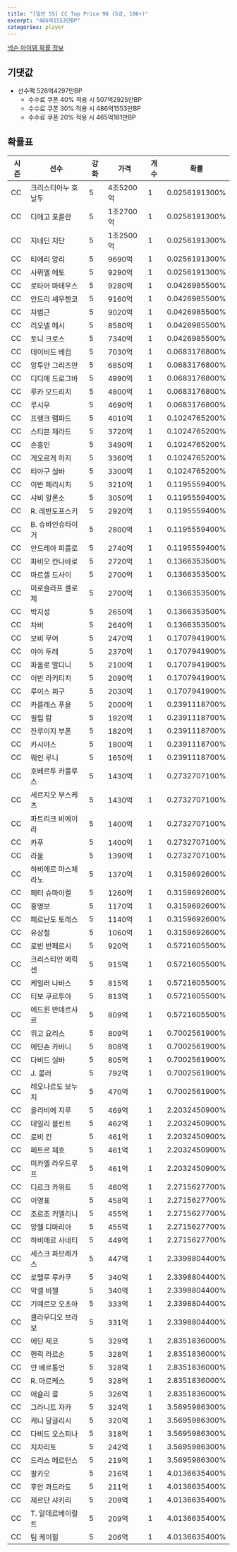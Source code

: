 ```yaml
---
title: "[일반 SS] CC Top Price 90 (5강, 106+)"
excerpt: "486억1553만BP"
categories: player
---
```

[넥슨 아이템 확률 정보](http://iteminfo.nexon.com/probability/fco?sn=7401)

## 기댓값
- 선수팩 528억4297만BP
  - 수수료 쿠폰 40% 적용 시 507억2925만BP
  - 수수료 쿠폰 30% 적용 시 486억1553만BP
  - 수수료 쿠폰 20% 적용 시 465억181만BP


## 확률표

|시즌|선수|강화|가격|개수|확률|
|---|---|---|---|---|---|
|CC|크리스티아누 호날두|5|4조5200억|1|0.0256191300%|
|CC|디에고 포를란|5|1조2700억|1|0.0256191300%|
|CC|지네딘 지단|5|1조2500억|1|0.0256191300%|
|CC|티에리 앙리|5|9690억|1|0.0256191300%|
|CC|사뮈엘 에토|5|9290억|1|0.0256191300%|
|CC|로타어 마테우스|5|9280억|1|0.0426985500%|
|CC|안드리 셰우첸코|5|9160억|1|0.0426985500%|
|CC|차범근|5|9020억|1|0.0426985500%|
|CC|리오넬 메시|5|8580억|1|0.0426985500%|
|CC|토니 크로스|5|7340억|1|0.0426985500%|
|CC|데이비드 베컴|5|7030억|1|0.0683176800%|
|CC|앙투안 그리즈만|5|6850억|1|0.0683176800%|
|CC|디디에 드로그바|5|4990억|1|0.0683176800%|
|CC|루카 모드리치|5|4800억|1|0.0683176800%|
|CC|루시우|5|4690억|1|0.0683176800%|
|CC|프랭크 램파드|5|4010억|1|0.1024765200%|
|CC|스티븐 제라드|5|3720억|1|0.1024765200%|
|CC|손흥민|5|3490억|1|0.1024765200%|
|CC|게오르게 하지|5|3360억|1|0.1024765200%|
|CC|티아구 실바|5|3300억|1|0.1024765200%|
|CC|이반 페리시치|5|3210억|1|0.1195559400%|
|CC|샤비 알론소|5|3050억|1|0.1195559400%|
|CC|R. 레반도프스키|5|2920억|1|0.1195559400%|
|CC|B. 슈바인슈타이거|5|2800억|1|0.1195559400%|
|CC|안드레아 피를로|5|2740억|1|0.1195559400%|
|CC|파비오 칸나바로|5|2720억|1|0.1366353500%|
|CC|마르셀 드사이|5|2700억|1|0.1366353500%|
|CC|미로슬라프 클로제|5|2700억|1|0.1366353500%|
|CC|박지성|5|2650억|1|0.1366353500%|
|CC|차비|5|2640억|1|0.1366353500%|
|CC|보비 무어|5|2470억|1|0.1707941900%|
|CC|야야 투레|5|2370억|1|0.1707941900%|
|CC|파올로 말디니|5|2100억|1|0.1707941900%|
|CC|이반 라키티치|5|2090억|1|0.1707941900%|
|CC|루이스 피구|5|2030억|1|0.1707941900%|
|CC|카를레스 푸욜|5|2000억|1|0.2391118700%|
|CC|필립 람|5|1920억|1|0.2391118700%|
|CC|잔루이지 부폰|5|1820억|1|0.2391118700%|
|CC|카시야스|5|1800억|1|0.2391118700%|
|CC|웨인 루니|5|1650억|1|0.2391118700%|
|CC|호베르투 카를루스|5|1430억|1|0.2732707100%|
|CC|세르지오 부스케츠|5|1430억|1|0.2732707100%|
|CC|파트리크 비에이라|5|1400억|1|0.2732707100%|
|CC|카푸|5|1400억|1|0.2732707100%|
|CC|라울|5|1390억|1|0.2732707100%|
|CC|하비에르 마스체라노|5|1370억|1|0.3159692600%|
|CC|페터 슈마이켈|5|1260억|1|0.3159692600%|
|CC|홍명보|5|1170억|1|0.3159692600%|
|CC|페르난도 토레스|5|1140억|1|0.3159692600%|
|CC|유상철|5|1060억|1|0.3159692600%|
|CC|로빈 반페르시|5|920억|1|0.5721605500%|
|CC|크리스티안 에릭센|5|915억|1|0.5721605500%|
|CC|케일러 나바스|5|815억|1|0.5721605500%|
|CC|티보 쿠르투아|5|813억|1|0.5721605500%|
|CC|에드윈 반데르사르|5|809억|1|0.5721605500%|
|CC|위고 요리스|5|809억|1|0.7002561900%|
|CC|에딘손 카바니|5|808억|1|0.7002561900%|
|CC|다비드 실바|5|805억|1|0.7002561900%|
|CC|J. 콜러|5|792억|1|0.7002561900%|
|CC|레오나르도 보누치|5|470억|1|0.7002561900%|
|CC|올리비에 지루|5|469억|1|2.2032450900%|
|CC|데일리 블린트|5|462억|1|2.2032450900%|
|CC|로비 킨|5|461억|1|2.2032450900%|
|CC|페트르 체흐|5|461억|1|2.2032450900%|
|CC|미카엘 라우드루프|5|461억|1|2.2032450900%|
|CC|디르크 카위트|5|460억|1|2.2715627700%|
|CC|이영표|5|458억|1|2.2715627700%|
|CC|조르조 키엘리니|5|455억|1|2.2715627700%|
|CC|앙헬 디마리아|5|455억|1|2.2715627700%|
|CC|하비에르 사네티|5|449억|1|2.2715627700%|
|CC|세스크 파브레가스|5|447억|1|2.3398804400%|
|CC|로멜루 루카쿠|5|340억|1|2.3398804400%|
|CC|악셀 비첼|5|340억|1|2.3398804400%|
|CC|기예르모 오초아|5|333억|1|2.3398804400%|
|CC|클라우디오 브라보|5|331억|1|2.3398804400%|
|CC|에딘 제코|5|329억|1|2.8351836000%|
|CC|헨릭 라르손|5|328억|1|2.8351836000%|
|CC|얀 베르통언|5|328억|1|2.8351836000%|
|CC|R. 마르케스|5|328억|1|2.8351836000%|
|CC|애슐리 콜|5|326억|1|2.8351836000%|
|CC|그라니트 자카|5|324억|1|3.5695986300%|
|CC|케니 달글리시|5|320억|1|3.5695986300%|
|CC|다비드 오스피나|5|318억|1|3.5695986300%|
|CC|치차리토|5|242억|1|3.5695986300%|
|CC|드리스 메르턴스|5|219억|1|3.5695986300%|
|CC|팔카오|5|216억|1|4.0136635400%|
|CC|후안 콰드라도|5|211억|1|4.0136635400%|
|CC|제르단 샤키리|5|209억|1|4.0136635400%|
|CC|T. 알데르베이럴트|5|209억|1|4.0136635400%|
|CC|팀 케이힐|5|206억|1|4.0136635400%|
